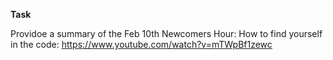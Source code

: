 **Task**

Providoe a summary of the Feb 10th Newcomers Hour: How to find yourself in the code: https://www.youtube.com/watch?v=mTWpBf1zewc
